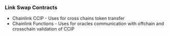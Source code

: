 ### Link Swap Contracts

- Chainlink CCIP - Uses for cross chains token transfer
- Chainlink Functions - Uses for oracles communication with offchain and crosschain validation of CCIP  
